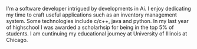 I'm a software developer intrigued by developments in Ai. I enjoy dedicating my time to craft useful applications such as an inventory management system. Some technologies include c/c++, java and python. In my last year of highschool I was awarded a scholarhsip for being in the top 5% of students. I am cuntinuing my educational journey at University of Illinois at Chicago.

<!---
AmeenZaita/AmeenZaita is a ✨ special ✨ repository because its `README.md` (this file) appears on your GitHub profile.
You can click the Preview link to take a look at your changes.
--->
